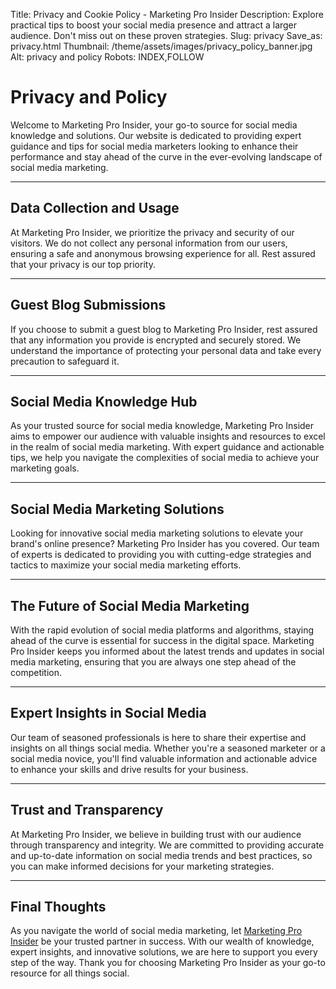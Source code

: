 Title: Privacy and Cookie Policy - Marketing Pro Insider
Description: Explore practical tips to boost your social media presence and attract a larger audience. Don't miss out on these proven strategies.
Slug: privacy
Save_as: privacy.html
Thumbnail: /theme/assets/images/privacy_policy_banner.jpg
Alt: privacy and policy
Robots: INDEX,FOLLOW

# Privacy and Policy
Welcome to Marketing Pro Insider, your go-to source for social media knowledge and solutions. Our website is dedicated to providing expert guidance and tips for social media marketers looking to enhance their performance and stay ahead of the curve in the ever-evolving landscape of social media marketing.

---
## Data Collection and Usage

At Marketing Pro Insider, we prioritize the privacy and security of our visitors. We do not collect any personal information from our users, ensuring a safe and anonymous browsing experience for all. Rest assured that your privacy is our top priority.

---
## Guest Blog Submissions

If you choose to submit a guest blog to Marketing Pro Insider, rest assured that any information you provide is encrypted and securely stored. We understand the importance of protecting your personal data and take every precaution to safeguard it.

---
## Social Media Knowledge Hub

As your trusted source for social media knowledge, Marketing Pro Insider aims to empower our audience with valuable insights and resources to excel in the realm of social media marketing. With expert guidance and actionable tips, we help you navigate the complexities of social media to achieve your marketing goals.

---
## Social Media Marketing Solutions

Looking for innovative social media marketing solutions to elevate your brand's online presence? Marketing Pro Insider has you covered. Our team of experts is dedicated to providing you with cutting-edge strategies and tactics to maximize your social media marketing efforts.

---
## The Future of Social Media Marketing

With the rapid evolution of social media platforms and algorithms, staying ahead of the curve is essential for success in the digital space. Marketing Pro Insider keeps you informed about the latest trends and updates in social media marketing, ensuring that you are always one step ahead of the competition.

---
## Expert Insights in Social Media

Our team of seasoned professionals is here to share their expertise and insights on all things social media. Whether you're a seasoned marketer or a social media novice, you'll find valuable information and actionable advice to enhance your skills and drive results for your business.

---
## Trust and Transparency

At Marketing Pro Insider, we believe in building trust with our audience through transparency and integrity. We are committed to providing accurate and up-to-date information on social media trends and best practices, so you can make informed decisions for your marketing strategies.

---
## Final Thoughts

As you navigate the world of social media marketing, let [Marketing Pro Insider](https://marketingproinsider.com/) be your trusted partner in success. With our wealth of knowledge, expert insights, and innovative solutions, we are here to support you every step of the way. Thank you for choosing Marketing Pro Insider as your go-to resource for all things social.